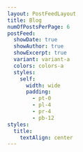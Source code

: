 ```yaml
---
layout: PostFeedLayout
title: Blog
numOfPostsPerPage: 6
postFeed:
  showDate: true
  showAuthor: true
  showExcerpt: true
  variant: variant-a
  colors: colors-a
  styles:
    self:
      width: wide
      padding:
        - pt-0
        - pl-4
        - pr-4
        - pb-12
styles:
  title:
    textAlign: center
---
```

